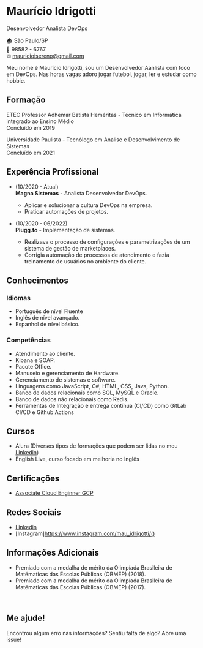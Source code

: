 # Maurício Idrigotti
Desenvolvedor Analista DevOps

🏠 São Paulo/SP <br>
📱 98582 - 6767 <br>
✉ mauricioisereno@gmail.com

Meu nome é Maurício Idrigotti, sou um Desenvolvedor Aanlista com foco em DevOps. Nas horas vagas adoro jogar futebol, jogar, ler e estudar como hobbie.

## Formação
ETEC Professor Adhemar Batista Heméritas - Técnico em Informática integrado ao Ensino Médio<br>
Concluído em 2019

Universidade Paulista - Tecnólogo em Analise e Desenvolvimento de Sistemas <br>
Concluído em 2021

## Experência Profissional

* (10/2020 -  Atual) <br>
**Magna Sistemas** -
Analista Desenvolvedor DevOps.
  * Aplicar e solucionar a cultura DevOps na empresa.
  * Praticar automações de projetos.

* (10/2020 - 06/2022) <br>
**Plugg.to** -
Implementação de sistemas.
  * Realizava o processo de configurações e parametrizações de um sistema de gestão de marketplaces. 
  * Corrigia automação de processos de atendimento e fazia treinamento de usuários no ambiente do cliente.

## Conhecimentos

### Idiomas
* Português de nível Fluente
* Inglês de nível avançado.
* Espanhol de nível básico.

### Competências
* Atendimento ao cliente.
* Kibana e SOAP.
* Pacote Office.
* Manuseio e gerenciamento de Hardware.
* Gerenciamento de sistemas e software.
* Linguagens como JavaScript, C#, HTML, CSS, Java, Python.
* Banco de dados relacionais como SQL, MySQL e Oracle.
* Banco de dados não relacionais como Redis.
* Ferramentas de Integração e entrega contínua (CI/CD) como GitLab CI/CD e Github Actions

## Cursos
* Alura (Diversos tipos de formações que podem ser lidas no meu [Linkedin](https://www.linkedin.com/in/maur%C3%ADcio-idrigotti-sereno/))
* English Live, curso focado em melhoria no Inglês

## Certificações
* [Associate Cloud Enginner GCP](https://www.credential.net/0344989d-869a-4e53-8b8b-3998046549b7)

## Redes Sociais
*  [Linkedin](https://www.linkedin.com/in/maur%C3%ADcio-idrigotti-sereno/)
*  [Instagram]https://www.instagram.com/mau_idrigotti/()

## Informações Adicionais
* Premiado com a medalha de mérito da Olimpíada Brasileira de Matématicas das Escolas Públicas (OBMEP) (2018).
* Premiado com a medalha de mérito da Olimpíada Brasileira de Matématicas das Escolas Públicas (OBMEP) (2017).

<br>

## Me ajude!
Encontrou algum erro nas informações? Sentiu falta de algo? Abre uma issue! <br>